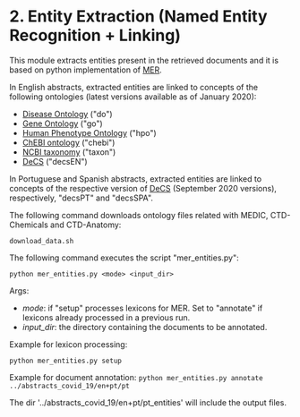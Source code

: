 # 2. Entity Extraction (Named Entity Recognition + Linking)

This module extracts entities present in the retrieved documents and it is based on python implementation of [MER](https://pypi.org/project/merpy/).

In English abstracts, extracted entities are linked to concepts of the following ontologies (latest versions available as of January 2020):   

- [Disease Ontology](https://disease-ontology.org/) ("do")
- [Gene Ontology](http://geneontology.org/) ("go")
- [Human Phenotype Ontology](https://hpo.jax.org/app/) ("hpo")
- [ChEBI ontology](https://www.ebi.ac.uk/chebi/) ("chebi")
- [NCBI taxonomy](https://www.ncbi.nlm.nih.gov/taxonomy) ("taxon")
- [DeCS](https://decs.bvsalud.org/en/) ("decsEN")

In Portuguese and Spanish abstracts, extracted entities are linked to concepts of the respective version of [DeCS](https://decs.bvsalud.org/en/) (September 2020 versions), respectively, "decsPT" and "decsSPA".

The following command downloads ontology files related with MEDIC, CTD-Chemicals and CTD-Anatomy:

```
download_data.sh
```

The following command executes the script "mer_entities.py":

```
python mer_entities.py <mode> <input_dir>
```

Args:
- *mode*: if "setup" processes lexicons for MER. Set to "annotate" if lexicons already processed in a previous run.
- *input_dir*: the directory containing the documents to be annotated.     

Example for lexicon processing:

```python mer_entities.py setup```

Example for document annotation:
```python mer_entities.py annotate ../abstracts_covid_19/en+pt/pt```

The dir '../abstracts_covid_19/en+pt/pt_entities' will include the output files. 
